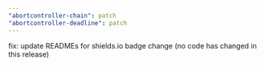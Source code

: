 ```yaml
---
"abortcontroller-chain": patch
"abortcontroller-deadline": patch
---
```


fix: update READMEs for shields.io badge change (no code has changed in this release)
